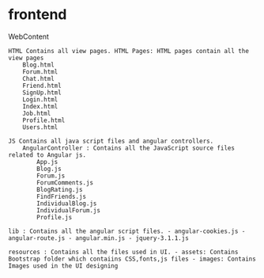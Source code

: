 # frontend

WebContent

    HTML Contains all view pages. HTML Pages: HTML pages contain all the view pages
        Blog.html
        Forum.html
        Chat.html
        Friend.html
        SignUp.html
        Login.html
        Index.html
        Job.html
        Profile.html
        Users.html

    JS Contains all java script files and angular controllers.
        AngularController : Contains all the JavaScript source files related to Angular js.
            App.js
            Blog.js
            Forum.js
            ForumComments.js
            BlogRating.js
            FindFriends.js
            IndividualBlog.js
            IndividualForum.js
            Profile.js

    lib : Contains all the angular script files. - angular-cookies.js - angular-route.js - angular.min.js - jquery-3.1.1.js

    resources : Contains all the files used in UI. - assets: Contains Bootstrap folder which contaiins CSS,fonts,js files - images: Contains Images used in the UI designing 
